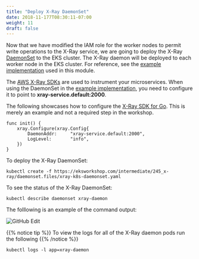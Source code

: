 ```yaml
---
title: "Deploy X-Ray DaemonSet"
date: 2018-11-177T08:30:11-07:00
weight: 11
draft: false
---
```


Now that we have modified the IAM role for the worker nodes to permit write operations to the X-Ray service, we are going to deploy the X-Ray [DaemonSet](https://kubernetes.io/docs/concepts/workloads/controllers/daemonset/) to the EKS cluster. The X-Ray daemon will be deployed to each worker node in the EKS cluster. For reference, see the [example implementation](https://github.com/aws-samples/eks-workshop/tree/main/content/intermediate/245_x-ray/daemonset.files) used in this module.

The [AWS X-Ray SDKs](https://docs.aws.amazon.com/xray/index.html#lang/en_us) are used to instrument your microservices. When using the DaemonSet in the [example implementation](https://github.com/aws-samples/eks-workshop/tree/main/content/intermediate/245_x-ray/daemonset.files), you need to configure it to point to **xray-service.default:2000**.

The following showcases how to configure the [X-Ray SDK for Go](https://docs.aws.amazon.com/xray/latest/devguide/xray-sdk-go.html). This is merely an example and not a required step in the workshop.

```
func init() {
	xray.Configure(xray.Config{
		DaemonAddr:     "xray-service.default:2000",
		LogLevel:       "info",
	})
}
```

To deploy the X-Ray DaemonSet:

```
kubectl create -f https://eksworkshop.com/intermediate/245_x-ray/daemonset.files/xray-k8s-daemonset.yaml
```

To see the status of the X-Ray DaemonSet:

```
kubectl describe daemonset xray-daemon
```

The folllowing is an example of the command output:

![GitHub Edit](/images/x-ray/daemon_status.png)

{{% notice tip %}}
To view the logs for all of the X-Ray daemon pods run the following
{{% /notice %}}

```
kubectl logs -l app=xray-daemon
```


